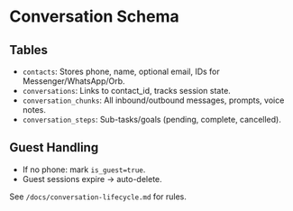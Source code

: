 # Conversation Schema

## Tables
- `contacts`: Stores phone, name, optional email, IDs for Messenger/WhatsApp/Orb.
- `conversations`: Links to contact_id, tracks session state.
- `conversation_chunks`: All inbound/outbound messages, prompts, voice notes.
- `conversation_steps`: Sub-tasks/goals (pending, complete, cancelled).

## Guest Handling
- If no phone: mark `is_guest=true`.
- Guest sessions expire → auto-delete.

See `/docs/conversation-lifecycle.md` for rules.
